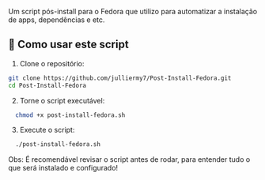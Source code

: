 Um script pós-install para o Fedora que utilizo para automatizar a instalação de apps, dependências e etc.

## 📜 Como usar este script

1. Clone o repositório:

```bash
git clone https://github.com/julliermy7/Post-Install-Fedora.git
cd Post-Install-Fedora
```


2. Torne o script executável:

```bash
  chmod +x post-install-fedora.sh
```

3. Execute o script:
```bash
  ./post-install-fedora.sh
```

Obs: É recomendável revisar o script antes de rodar, para entender tudo o que será instalado e configurado!
